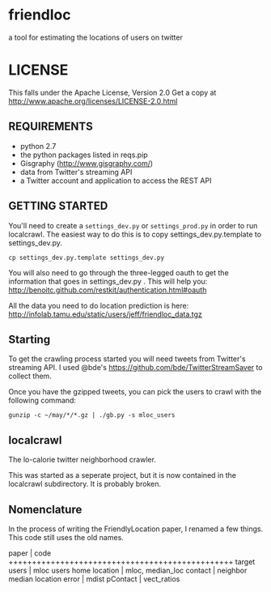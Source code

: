 friendloc
=========

a tool for estimating the locations of users on twitter

LICENSE
=======

This falls under the Apache License, Version 2.0
Get a copy at http://www.apache.org/licenses/LICENSE-2.0.html

REQUIREMENTS
------------
* python 2.7
* the python packages listed in reqs.pip
* Gisgraphy (http://www.gisgraphy.com/)
* data from Twitter's streaming API
* a Twitter account and application to access the REST API


GETTING STARTED
---------------


You'll need to create a `settings_dev.py` or `settings_prod.py` in order to run
localcrawl.  The easiest way to do this is to copy settings_dev.py.template to
settings_dev.py.

    cp settings_dev.py.template settings_dev.py

You will also need to go through the three-legged oauth to get the information
that goes in settings_dev.py .  This will help you:
    http://benoitc.github.com/restkit/authentication.html#oauth

All the data you need to do location prediction is here:
http://infolab.tamu.edu/static/users/jeff/friendloc_data.tgz

Starting
----------

To get the crawling process started you will need tweets from Twitter's
streaming API.  I used @bde's https://github.com/bde/TwitterStreamSaver to
collect them.

Once you have the gzipped tweets, you can pick the users to crawl with the
following command:

    gunzip -c ~/may/*/*.gz | ./gb.py -s mloc_users

localcrawl
----------

The lo-calorie twitter neighborhood crawler.

This was started as a seperate project, but it is now contained in the
localcrawl subdirectory. It is probably broken.

Nomenclature
------------
In the process of writing the FriendlyLocation paper, I renamed a few things.
This code still uses the old names.

paper                   | code
++++++++++++++++++++++++++++++++++++++++++++++++
target users            | mloc users
home location           | mloc, median_loc
contact                 | neighbor
median location error   | mdist
pContact                | vect_ratios
